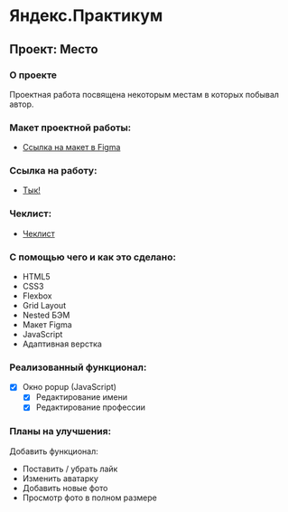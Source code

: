 # Яндекс.Практикум

## Проект: Место

### О проекте
Проектная работа посвящена некоторым местам в которых побывал автор.

### Макет проектной работы:

* [Ссылка на макет в Figma](https://www.figma.com/file/2cn9N9jSkmxD84oJik7xL7/JavaScript.-Sprint-4?node-id=0%3A1)

### Ссылка на работу:

* [Тык!](https://rodzy28.github.io/mesto)

### Чеклист:

* [Чеклист](https://code.s3.yandex.net/web-developer/checklists-pdf/new-program/checklist-4.pdf)

### С помощью чего и как это сделано:
- HTML5
- CSS3
- Flexbox
- Grid Layout
- Nested БЭМ
- Макет Figma
- JavaScript
- Адаптивная верстка

### Реализованный функционал:
- [X] Окно popup (JavaScript)
  - [X] Редактирование имени
  - [X] Редактирование профессии

### Планы на улучшения:
Добавить функционал:
* Поставить / убрать лайк
* Изменить аватарку
* Добавить новые фото
* Просмотр фото в полном размере
